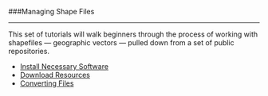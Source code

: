 ###Managing Shape Files

-----

This set of tutorials will walk beginners through the process of working with shapefiles — geographic vectors — pulled down from a set of public repositories.

- [Install Necessary Software](dependencies.md)
- [Download Resources](resources.md)
- [Converting Files](conversion.md)
